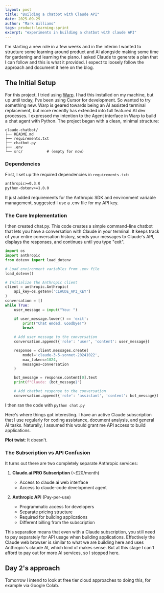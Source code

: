```yaml
---
layout: post
title: "Building a chatbot with Claude API"
date: 2025-09-29
author: "Mark Williams"
tags: product-learning-sprint
excerpt: "experiments in building a chatbot with claude API"
---
```


I'm starting a new role in a few weeks and in the interim I wanted  to structure some learning around product and AI alongside making  some time for gardening and learning the piano. I asked Claude to  generate a plan that I can follow and this is what it provided. I expect to loosely follow the approach and document it here on the blog.

## The Initial Setup

For this project, I tried using [Warp](https://www.warp.dev/). I had this installed on my machine, but up until today, I've been using Cursor for development. So wanted to try something new. Warp is geared towards being an AI assisted terminal replacement, but more recently has extended into full featured AI dev processes. I expressed my intention to the Agent interface in Warp to build a chat agent with Python. The project began with a clean, minimal structure:

```
claude-chatbot/
├── README.md
├── requirements.txt
├── chatbot.py
├── .env
└── src/           # (empty for now)
```

### Dependencies

First, I set up the required dependencies in `requirements.txt`:

```txt path=null start=null
anthropic>=0.3.0
python-dotenv>=1.0.0
```

It just added requirements for the Anthropic SDK and environment variable management, suggested I use a .env file for my API key.

### The Core Implementation

I then created chat.py. This code creates a simple command-line chatbot that lets you have a conversation with Claude in your terminal. It keeps track of your entire conversation history, sends your messages to Claude's API, displays the responses, and continues until you type "exit".

```python path=/Users/Mark/Desktop/Code/claude-chatbot/chatbot.py start=1
import os
import anthropic
from dotenv import load_dotenv

# Load environment variables from .env file
load_dotenv()

# Initialize the Anthropic client
client = anthropic.Anthropic(
    api_key=os.getenv('CLAUDE_API_KEY')
)
conversation = []
while True:
    user_message = input("You: ")

    if user_message.lower() == 'exit':
        print("Chat ended. Goodbye!")
        break
    
    # Add user message to the conversation
    conversation.append({'role': 'user', 'content': user_message})

    response = client.messages.create(
        model='claude-3-5-sonnet-20241022',
        max_tokens=1024,
        messages=conversation
    )

    bot_message = response.content[0].text
    print(f"Claude: {bot_message}")

    # Add chatbot response to the conversation
    conversation.append({'role': 'assistant', 'content': bot_message})
```

I then ran the code with `python chat.py`


Here's where things got interesting. I have an active Claude subscription that I use regularly for coding assistance, document analysis, and general AI tasks. Naturally, I assumed this would grant me API access to build applications.

**Plot twist**: It doesn't.

### The Subscription vs API Confusion

It turns out there are two completely separate Anthropic services:

1. **Claude.ai PRO Subscription** (~£20/month)
   - Access to claude.ai web interface
   - Access  to claude-code development agent

2. **Anthropic API** (Pay-per-use)
   - Programmatic access for developers
   - Separate pricing structure
   - Required for building applications
   - Different billing from the subscription

This separation means that even with a Claude subscription, you still need to pay separately for API usage when building applications. Effectively the Claude web browser is similar to what we are building here and uses Anthropic's claude AI, which kind of makes sense. But at this stage I can't afford to pay out for more AI services, so I stopped here.

## Day 2's approach

Tomorrow I intend to look at free tier cloud approaches to doing this, for example via Google Colab.

